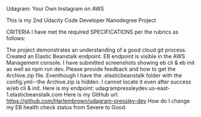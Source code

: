 Udagram: Your Own Instagram on AWS

This is my 2nd Udacity Code Developer Nanodegree Project

CRITERIA I have met the required SPECIFICATIONS per the rubrics as
follows:

The project demonstrates an understanding of a good cloud git process.
Created an Elastic Beanstalk endpoint. EB endpoint is visible in the AWS
Management console. I have submitted screenshots showing eb cli & eb
init as well as npm run dev. Please provide feedback and how to get the
Archive.zip file. Eventhough I have the .elasticbeanstalk folder with
the config.yml--the Archive.zip is hidden. I cannot locate it even after
success w/eb cli & init. Here is my endpoint:
udagrampressleydev.us-east-1.elasticbeanstalk.com Here is my GitHub url:
https://github.com/Harlembrown/udagram-pressley-dev How do I change my
EB health check status from Severe to Good.
